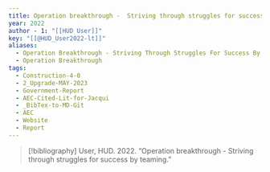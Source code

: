 ```yaml
---
title: Operation breakthrough -  Striving through struggles for success by teaming
year: 2022
author - 1: "[[HUD User]]"
key: "[[@HUD_User2022-lt]]"
aliases:
  - Operation Breakthrough - Striving Through Struggles For Success By Teaming
  - Operation Breakthrough
tags:
  - Construction-4-0
  - 2_Upgrade-MAY-2023
  - Government-Report
  - AEC-Cited-Lit-for-Jacqui
  - _BibTex-to-MD-Git
  - AEC
  - Website
  - Report
---
```


> [!bibliography]
> User, HUD. 2022. “Operation breakthrough -  Striving through struggles for success by teaming.”